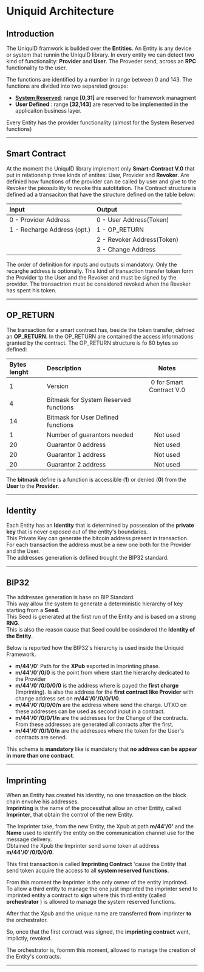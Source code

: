 Uniquid Architecture
====================

Introduction
------------
The UniquID framwork is builded over the **Entities**.
An Entity is any device or system that runnin the UniquID library.
In every entity we can detect two kind of functionality: **Provider** and **User**.
The Proveder send, across an **RPC** functionality to the user.

The functions are identified by a number in range  between 0 and 143.
The functions are divided into two separeted groups:

* [**System Reserved**](Documents/systemreserved.md):  range   **[0,31]** are reserved for framework managment 
* **User Defined** : range **[32,143]**  are reserved to be implemented in the applicaiton business layer.

Every Entity has  the provider functionality (almost for the System Reserved functions)
____

Smart Contract
--------------

At the moment the UniquID library implement only **Smart-Contract V.0** that put in relationship three kinds of entites: User, Provider and **Revoker**.
Are definied how functions of the provider can be called by user and give to the Revoker the pèossibility to revoke this autotitation.
The Contract structure is defined ad a transaciton that have the structure defined on the table below:

|Input    |Output                                                           | 
|:-----|:-------------------------------------------------------------------| 
| 0 - Provider Address    | 0 - User Address(Token) | 
| 1 - Recharge Address (opt.) | 1 - OP_RETURN |
||2 - Revoker Address(Token) |
||3 - Change Address|

The order of definition for inputs and outputs si mandatory. 
Only the recarghe address is optionally.
This kind of transaction transfer token form the Provider tp the User and the Revoker and must be signed by the provider.
The transactrion must be considered revoked when the Revoker has spent his token.
___
OP_RETURN
---------
The transaction for a smart contract has, beside the token transfer, defnied an **OP_RETURN**.
In the OP_RETURN are contained the access informations granted by the contract.
The OP_RETURN structure is fo 80 bytes so defined:

|Bytes lenght    |Description                                                           |Notes| 
|:-----|:-------------------------------------------------------------------|:---:|
|1|Version| 0 for Smart Contract V.0| 
|4|Bitmask for System Reserved functions ||
|14|Bitmask for User Defined functions ||
|1|Number of guarantors needed|Not used|
|20|Guarantor 0 address|Not used|
|20|Guarantor 1 address|Not used|
|20|Guarantor 2 address|Not used|


The **bitmask** define is a function is accessible (**1**) or denied (**0**) from the **User** to the **Provider**.

___
Identity
--------
Each Entity has an **Identity** that is determined by possession of the **private key** that is never exposed out of the entity's boundaries.<br>
This Private Key can generate the bitcoin address present in transaction.<br>
For each transaction the address must be a new one both for the Provider and the User.<br>
The addresses generation is defined trought the BIP32 standard.

___
BIP32
---
The addresses generation is base on BIP Standard.<br>
This way allow the system to generate a deterministic hierarchy of key starting from a **Seed**.<br>
This Seed is generated at the first run of the Entity and is based on a strong **RNG**.<br>
This is also the reason cause that Seed could be cosindered the **Identity of the Entity**.

Below is reported how the BIP32's hierarchy is used inside the Uniquid Framework.

* **m/44'/0'** Path for the **XPub** exported in Imprinting phase.
* **m/44'/0'/0/0** is the point from where start the hierarchy dedicated to the Provider
* **m/44'/0'/0/0/0/0** is the address where is payed the **first charge** (Imprinting). Is also the address for the **first contract like Provider** with change address set on **m/44'/0'/0/0/1/0**.
* **m/44'/0'/0/0/0/n** are the address where send the charge. UTXO on these addresses can be used as second input in a contract. 
* **m/44'/0'/0/0/1/n** are the addresses for the Change of the contracts. From these addresses are generated all conracts after the first.
* **m/44'/0'/0/1/0/n** are the addresses where the token for the User's contracts are sened.


This schema is **mandatory** like is mandatory that **no address can be appear in more than one contract**.

___
Imprinting
----------
When an Entity has created his identity, no one trnasaction on the block chain envolve his addresses.<br>
**Imprinting** is the name of the processthat allow an other Entity, called **Imprinter**, that obtain the control of the new Entity.<br>

The Imprinter take, from the new Entity, the Xpub at path **m/44'/0'**  and the **Name** used to identify the entity on the communication channel use for the message delivery.<br>
Obtained the Xpub the Imprinter send some token at address **m/44'/0'/0/0/0/0**.

This first transaction is called **Imprinting Contract** 'cause the Entity that send token acquire the access to all **system reserved functions**.

From this moment the Imprinter is the only owner of the entity imprinted.<br>
To allow a third  entity to manage the one just imprinted the imprinter send to imprinted entity a contract to  **sign**  where this third entity (called **orchestrator** ) is allowed to manage the system reserved functions. <br>

After that the Xpub and the unique name are transferred **from** imprinter **to** the orchestrator.

So, once that the first contract was signed, the **imprinting contract** went, implictly, revoked.

The orchestrator is, foornm this moment, allowed to manage the creation of the Entity's contracts.
___

